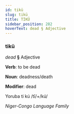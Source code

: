 ```yaml
---
id: tikü
slug: tikü
title: TİKÜ
sidebar_position: 282
hoverText: dead § Adjective
---
```


### tikü

*dead* **§** Adjective

**Verb**: to be dead

**Noun**: deadness/death

**Modifier**: dead

Yoruba ti kú /tī/+/kú/

*Niger-Congo Language Family*